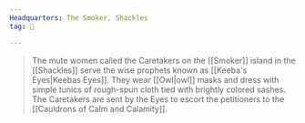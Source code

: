 ```yaml
---
Headquarters: The Smoker, Shackles
tag: 👥

---
```


> The mute women called the Caretakers on the [[Smoker]] island in the [[Shackles]] serve the wise prophets known as [[Keeba's Eyes|Keebas Eyes]]. They wear [[Owl|owl]] masks and dress with simple tunics of rough-spun cloth tied with brightly colored sashes. The Caretakers are sent by the Eyes to escort the petitioners to the [[Cauldrons of Calm and Calamity]].








